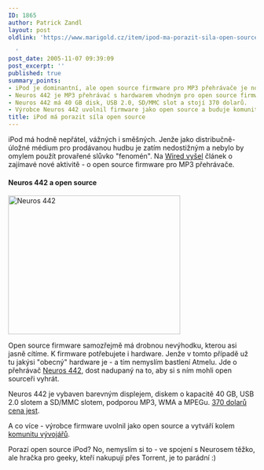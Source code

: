 ```yaml
---
ID: 1865
author: Patrick Zandl
layout: post
oldlink: 'https://www.marigold.cz/item/ipod-ma-porazit-sila-open-source

  '
post_date: 2005-11-07 09:39:09
post_excerpt: ''
published: true
summary_points:
- iPod je dominantní, ale open source firmware pro MP3 přehrávače je nová aktivita.
- Neuros 442 je MP3 přehrávač s hardwarem vhodným pro open source firmware.
- Neuros 442 má 40 GB disk, USB 2.0, SD/MMC slot a stojí 370 dolarů.
- Výrobce Neuros 442 uvolnil firmware jako open source a buduje komunitu.
title: iPod má porazit síla open source
---
```


<p>iPod má hodně nepřátel, vážných i směšných. Jenže jako distribučně-úložné médium pro prodávanou hudbu je zatím nedostižným a nebylo by omylem použít provařené slůvko "fenomén". Na <a href="http://www.wired.com/news/gizmos/0,1452,69428,00.html?tw=wn_tophead_5">Wired vyšel</a> článek o zajímavé nové aktivitě - o open source firmware pro MP3 přehrávače. </p>

<h4>Neuros 442 a open source</h4>
<div class="rightbox"><img src="/wp-content/uploads/20051107-442.jpg" alt="Neuros 442" width="350" height="283" /></div>	
<p>Open source firmware samozřejmě má drobnou nevýhodku, kterou asi jasně cítíme. K firmware potřebujete i hardware. Jenže v tomto případě už tu jakýsi "obecný" hardware je - a tím nemyslím bastlení Atmelu. Jde o přehrávač <a href="http://www.neurosaudio.com/store/prod_442.asp">Neuros 442</a>, dost nadupaný  na to, aby si s ním mohli open sourceři vyhrát. </p>

<p>Neuros 442 je vybaven barevným displejem, diskem o kapacitě 40 GB, USB 2.0 slotem a SD/MMC slotem, podporou MP3, WMA a MPEGu. <a href="http://www.buy.com/prod/Neuros_442_Portable_Media_Player_Recorder_MP4_Video_MP3_Photos_40GB/q/loc/111/201701224.html">370 dolarů cena jest</a>.</p>

<p>A co více - výrobce firmware uvolnil jako open source a vytváří kolem <a href="http://open.neurostechnology.com/">komunitu vývojářů</a>. </p>

<p>Porazí open source iPod? No, nemyslím si to - ve spojení s Neurosem těžko, ale hračka pro geeky, kteří nakupují přes Torrent, je to parádní :)
</p>
